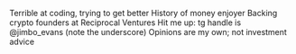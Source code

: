 Terrible at coding, trying to get better
History of money enjoyer
Backing crypto founders at Reciprocal Ventures
Hit me up: tg handle is @jimbo_evans (note the underscore)
Opinions are my own; not investment advice
